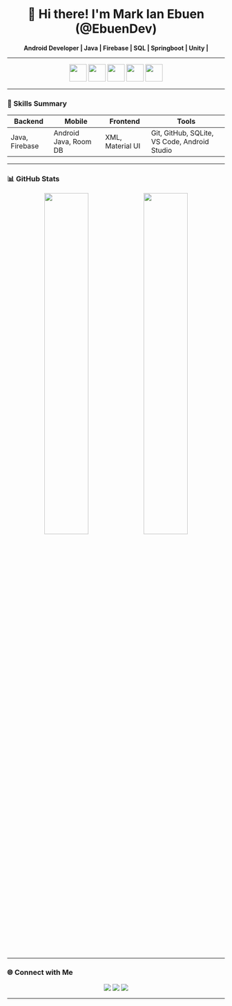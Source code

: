 <h1 align="center">👋 Hi there! I'm Mark Ian Ebuen (@EbuenDev)</h1>

<p align="center">
  <b>Android Developer | Java | Firebase | SQL | Springboot | Unity | </b>
</p>

---

<p align="center">
  <!-- Tech stack icons -->
  <img src="https://cdn.jsdelivr.net/gh/devicons/devicon/icons/java/java-original.svg" height="40"/>
  <img src="https://cdn.jsdelivr.net/gh/devicons/devicon/icons/android/android-original.svg" height="40"/>
  <img src="https://cdn.jsdelivr.net/gh/devicons/devicon/icons/firebase/firebase-plain.svg" height="40"/>
  <img src="https://cdn.jsdelivr.net/gh/devicons/devicon/icons/mysql/mysql-original.svg" height="40"/>
  <img src="https://cdn.jsdelivr.net/gh/devicons/devicon/icons/github/github-original.svg" height="40"/>
</p>

---

### 🧠 Skills Summary

| Backend | Mobile | Frontend | Tools |
|--------|--------|----------|-------|
| Java, Firebase | Android Java, Room DB | XML, Material UI | Git, GitHub, SQLite, VS Code, Android Studio |

---

### 📊 GitHub Stats

<p align="center">
  <img src="https://github-readme-stats.vercel.app/api?username=EbuenDev&show_icons=true&theme=tokyonight&hide_rank=true" width="45%" />
  <img src="https://github-readme-stats.vercel.app/api/top-langs/?username=EbuenDev&layout=compact&theme=tokyonight" width="45%" />
</p>

---

### 🌐 Connect with Me

<p align="center">
  <a href="https://www.facebook.com/mr.ebuen"><img src="https://img.shields.io/badge/Facebook-1877F2?style=for-the-badge&logo=facebook&logoColor=white"/></a>
  <a href="mailto:markianebuen@gmail.com"><img src="https://img.shields.io/badge/Gmail-D14836?style=for-the-badge&logo=gmail&logoColor=white"/></a>
  <a href="https://www.linkedin.com/in/markianebuen/"><img src="https://img.shields.io/badge/LinkedIn-0077B5?style=for-the-badge&logo=linkedin&logoColor=white"/></a>
</p>

---

